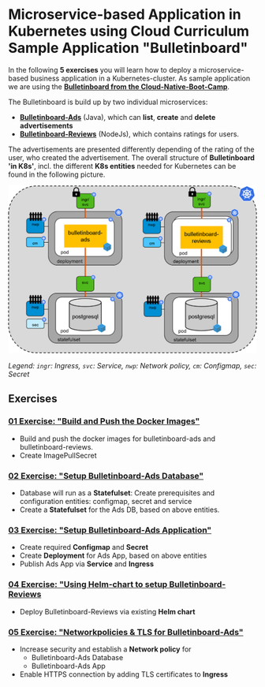# Microservice-based Application in Kubernetes using Cloud Curriculum Sample Application "Bulletinboard"

In the following **5 exercises** you will learn how to deploy a microservice-based business application in a Kubernetes-cluster. 
As sample application we are using the **[Bulletinboard from the Cloud-Native-Boot-Camp](https://github.wdf.sap.corp/cloud-native-bootcamp/info)**. 

The Bulletinboard is build up by two individual microservices:
- **[Bulletinboard-Ads](https://github.wdf.sap.corp/cloud-native-bootcamp/bulletinboard-ads-java)** (Java), which can **list**, **create** and **delete advertisements**
- **[Bulletinboard-Reviews](https://github.wdf.sap.corp/cloud-native-bootcamp/bulletinboard-reviews-nodejs)** (NodeJs), which contains ratings for users.

The advertisements are presented differently depending of the rating of the user, who created the advertisement.
The overall structure of **Bulletinboard 'in K8s'**, incl. the different **K8s entities** needed for Kubernetes can be found in the following picture.

<img src="images/Bulletinboard_Overview.png" width="800" />

_Legend: `ingr`: Ingress, `svc`: Service, `nwp`: Network policy, `cm`: Configmap, `sec`: Secret_

## Exercises

### [01 Exercise: "Build and Push the Docker Images"](exercise_01_make_images_available.md)
- Build and push the docker images for bulletinboard-ads and bulletinboard-reviews.
- Create ImagePullSecret

### [02 Exercise: "Setup Bulletinboard-Ads Database"](exercise_02_ads_db.md)
- Database will run as a **Statefulset**: Create prerequisites and configuration entities: configmap, secret and service
- Create a **Statefulset** for the Ads DB, based on above entities.

### [03 Exercise: "Setup Bulletinboard-Ads Application"](exercise_03_ads_app.md)
- Create required **Configmap** and **Secret**
- Create **Deployment** for Ads App, based on above entities
- Publish Ads App via **Service** and **Ingress**

### [04 Exercise: "Using Helm-chart to setup Bulletinboard-Reviews](exercise_04_reviews_as_helm_chart.md)
- Deploy Bulletinboard-Reviews via existing **Helm chart**

### [05 Exercise: "Networkpolicies & TLS for Bulletinboard-Ads"](exercise_05_ads_networkpolicies_and_certificate.md)
- Increase security and establish a **Network policy** for
  - Bulletinboard-Ads Database
  - Bulletinboard-Ads App
- Enable HTTPS connection by adding TLS certificates to **Ingress**
